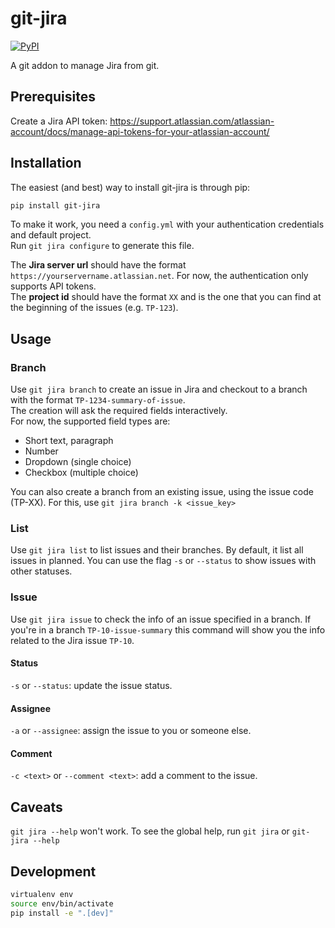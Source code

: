 # git-jira

[![PyPI](https://img.shields.io/pypi/v/git-jira.svg)](https://pypi.python.org/pypi/git-jira)

A git addon to manage Jira from git.

## Prerequisites

Create a Jira API token: https://support.atlassian.com/atlassian-account/docs/manage-api-tokens-for-your-atlassian-account/

## Installation

The easiest (and best) way to install git-jira is through pip:

```bash
pip install git-jira
```

To make it work, you need a `config.yml` with your authentication credentials and default project.  
Run `git jira configure` to generate this file.  

The **Jira server url** should have the format `https://yourservername.atlassian.net`. For now, the authentication only supports API tokens.  
The **project id** should have the format `XX` and is the one that you can find at the beginning of the issues (e.g. `TP-123`).

## Usage

### Branch

Use `git jira branch` to create an issue in Jira and checkout to a branch with the format `TP-1234-summary-of-issue`.  
The creation will ask the required fields interactively.  
For now, the supported field types are:

- Short text, paragraph
- Number
- Dropdown (single choice)
- Checkbox (multiple choice)

You can also create a branch from an existing issue, using the issue code (TP-XX). For this, use `git jira branch -k <issue_key>`

### List

Use `git jira list` to list issues and their branches. By default, it list all issues in planned. You can use the flag `-s` or `--status` to show issues with other statuses.

### Issue

Use `git jira issue` to check the info of an issue specified in a branch. If you're in a branch `TP-10-issue-summary` this command will show you the info related to the Jira issue `TP-10`.  

#### Status

`-s` or `--status`: update the issue status.

#### Assignee

`-a` or `--assignee`: assign the issue to you or someone else.

#### Comment

`-c <text>` or `--comment <text>`: add a comment to the issue.

## Caveats

`git jira --help` won't work. To see the global help, run `git jira` or `git-jira --help`

## Development

```bash
virtualenv env 
source env/bin/activate
pip install -e ".[dev]"
```
